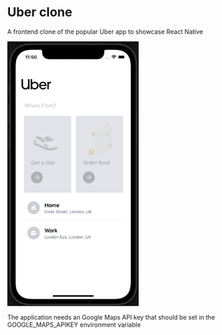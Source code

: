 # Uber clone

A frontend clone of the popular Uber app to showcase React Native 

<img src="https://github.com/philipdaveby/uber-clone/blob/main/assets/readme-image.png?raw=true" width="300">

The application needs an Google Maps API key that should be set in the GOOGLE_MAPS_APIKEY environment variable
